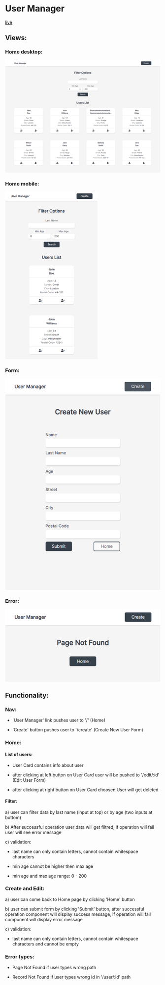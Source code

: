 # User Manager

[live](https://pensive-yonath-bc1a0a.netlify.app/)

## Views:

### Home desktop:


<img src="design/home-desktop.png" width="600" >


### Home mobile:


<img src="design/home-mobile.png" width="300" >


### Form:


<img src="design/form.png" width="600" >


### Error:


<img src="design/error.png" width="600" >


## Functionality:


### Nav:


- 'User Manager' link pushes user to '/' (Home)


- 'Create' button pushes user to '/create' (Create New User Form)


### Home:


#### List of users:


- User Card contains info about user


- after clicking at left button on User Card user will be pushed to '/edit/:id' (Edit User Form)


- after clicking at right button on User Card choosen User will get deleted


#### Filter:


a) user can filter data by last name (input at top) or by age (two inputs at bottom)


b) After successful operation user data will get filtred, if operation will fail user will see error message


c) validation:


- last name can only contain letters, cannot contain whitespace characters


- min age cannot be higher then max age


- min age and max age range: 0 - 200


### Create and Edit:


a) user can come back to Home page by clicking 'Home' button


b) user can submit form by clicking 'Submit' button, after successful operation component will display success message, if operation will fail component will display error message


c) validation:


- last name can only contain letters, cannot contain whitespace characters and cannot be empty



### Error types:


- Page Not Found if user types wrong path


- Record Not Found if user types wrong id in '/user/:id' path
